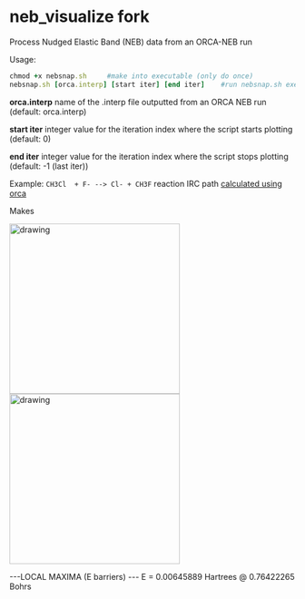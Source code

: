 # neb_visualize fork 
Process Nudged Elastic Band (NEB) data from an ORCA-NEB run

Usage: 

```ruby
chmod +x nebsnap.sh 	#make into executable (only do once)
nebsnap.sh [orca.interp] [start iter] [end iter] 	#run nebsnap.sh executable
```

**orca.interp**	name of the .interp file outputted from an ORCA NEB run (default: orca.interp)

**start iter**	integer value for the iteration index where the script starts plotting (default: 0)

**end iter** 	integer value for the iteration index where the script stops plotting  (default: -1 (last iter))

Example: `CH3Cl  + F- --> Cl- + CH3F` reaction IRC path [calculated using orca](https://www.orcasoftware.de/tutorials_orca/react/nebts.html) 

Makes

<img src="README__neb_optimization.png" alt="drawing" width="300"/></a> <img src="README__neb_lastiter.png" alt="drawing" width="300"/></a>

---LOCAL MAXIMA (E barriers) ---
E = 0.00645889 Hartrees @ 0.76422265 Bohrs

